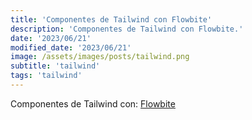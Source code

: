 ```yaml
---
title: 'Componentes de Tailwind con Flowbite'
description: 'Componentes de Tailwind con Flowbite.'
date: '2023/06/21'
modified_date: '2023/06/21'
image: /assets/images/posts/tailwind.png
subtitle: 'tailwind'
tags: 'tailwind'
---
```


Componentes de Tailwind con: [Flowbite](https://flowbite.com)
